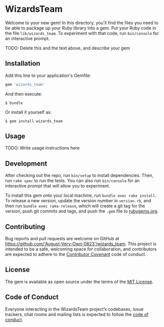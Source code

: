 # WizardsTeam

Welcome to your new gem! In this directory, you'll find the files you need to be able to package up your Ruby library into a gem. Put your Ruby code in the file `lib/wizards_team`. To experiment with that code, run `bin/console` for an interactive prompt.

TODO: Delete this and the text above, and describe your gem

## Installation

Add this line to your application's Gemfile:

```ruby
gem 'wizards_team'
```

And then execute:

    $ bundle

Or install it yourself as:

    $ gem install wizards_team

## Usage

TODO: Write usage instructions here

## Development

After checking out the repo, run `bin/setup` to install dependencies. Then, run `rake spec` to run the tests. You can also run `bin/console` for an interactive prompt that will allow you to experiment.

To install this gem onto your local machine, run `bundle exec rake install`. To release a new version, update the version number in `version.rb`, and then run `bundle exec rake release`, which will create a git tag for the version, push git commits and tags, and push the `.gem` file to [rubygems.org](https://rubygems.org).

## Contributing

Bug reports and pull requests are welcome on GitHub at https://github.com/'August-Very-Own-0823'/wizards_team. This project is intended to be a safe, welcoming space for collaboration, and contributors are expected to adhere to the [Contributor Covenant](http://contributor-covenant.org) code of conduct.

## License

The gem is available as open source under the terms of the [MIT License](https://opensource.org/licenses/MIT).

## Code of Conduct

Everyone interacting in the WizardsTeam project’s codebases, issue trackers, chat rooms and mailing lists is expected to follow the [code of conduct](https://github.com/'August-Very-Own-0823'/wizards_team/blob/master/CODE_OF_CONDUCT.md).

